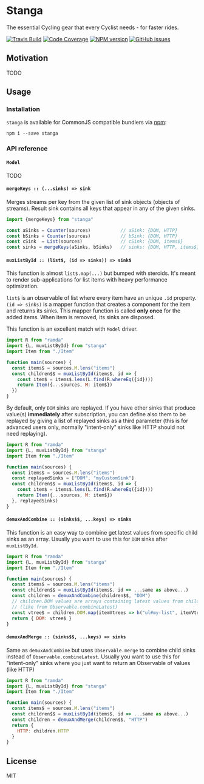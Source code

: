 # Stanga

The essential Cycling gear that every Cyclist needs - for faster rides.

[![Travis Build](https://img.shields.io/travis/milankinen/stanga/master.svg?style=flat-square)](https://travis-ci.org/milankinen/stanga)
[![Code Coverage](https://img.shields.io/codecov/c/github/milankinen/stanga/master.svg?style=flat-square)](https://codecov.io/github/milankinen/stanga)
[![NPM version](https://img.shields.io/npm/v/stanga.svg?style=flat-square)](https://www.npmjs.com/package/stanga)
[![GitHub issues](https://img.shields.io/badge/issues-stanga-blue.svg?style=flat-square)](https://github.com/milankinen/stanga/issues)

## Motivation

TODO

## Usage

### Installation

`stanga` is available for CommonJS compatible bundlers via [npm](https://www.npmjs.com/package/stanga):
```
npm i --save stanga
```

### API reference

#### `Model`

TODO

#### `mergeKeys :: (...sinks) => sink`

Merges streams per key from the given list of sink objects (objects of streams). 
Result sink contains all keys that appear in any of the given sinks.
```javascript
import {mergeKeys} from "stanga"

const aSinks = Counter(sources)           // aSink: {DOM, HTTP}
const bSinks = Counter(sources)           // bSink: {DOM, HTTP}
const cSink  = List(sources)              // cSink: {DOM, items$}
const sinks = mergeKeys(aSinks, bSinks)   // sinks: {DOM, HTTP, items$}
```


#### `muxListById :: (list$, (id => sinks)) => sink$`

This function is almost `list$.map(...)` but bumped with steroids. It's meant to
render sub-applications for list items with heavy performance optimization.

`list$` is an observable of list where every item have an unique `.id` property.
`(id => sinks)` is a mapper function that creates a component for the item and
returns its sinks. This mapper function is called **only once** for the added
items. When item is removed, its sinks are disposed.

This function is an excellent match with `Model` driver.

```javascript
import R from "ramda"
import {L, muxListById} from "stanga"
import Item from "./Item"

function main(sources) {
  const items$ = sources.M.lens("items")
  const children$$ = muxListById(items$, id => {
    const item$ = items$.lens(L.find(R.whereEq({id})))
    return Item({...sources, M: item$})
  })
}
```

By default, only `DOM` sinks are replayed. If you have other sinks that produce
value(s) **immediately** after subscription, you can define also them to be replayed
by giving a list of replayed sinks as a third parameter (this is for advanced users
only, normally "intent-only" sinks like HTTP should not need replaying).

```javascript
import R from "ramda"
import {L, muxListById} from "stanga"
import Item from "./Item"

function main(sources) {
  const items$ = sources.M.lens("items")
  const replayedSinks = ["DOM", "myCustomSink"]
  const children$$ = muxListById(items$, id => {
    const item$ = items$.lens(L.find(R.whereEq({id})))
    return Item({...sources, M: item$})
  }, replayedSinks)
}
```

#### `demuxAndCombine :: (sinks$$, ...keys) => sinks`

This function is an easy way to combine get latest values from specific child sinks as
an array. Usually you want to use this for `DOM` sinks after `muxListById`.

```javascript
import R from "ramda"
import {L, muxListById} from "stanga"
import Item from "./Item"

function main(sources) {
  const items$ = sources.M.lens("items")
  const children$$ = muxListById(items$, id => ...same as above...)
  const children = demuxAndCombine(children$$, "DOM")
  // children.DOM values are arrays containing latest values from children DOM sinks 
  // (like from Observable.combineLatest)
  const vtree$ = children.DOM.map(itemVtrees => h("ul#my-list", itemVtrees))
  return { DOM: vtree$ }
}
```

#### `demuxAndMerge :: (sinks$$, ...keys) => sinks`

Same as `demuxAndCombine` but uses `Observable.merge` to combine child sinks instead of 
`Observable.combineLatest`. Usually you want to use this for "intent-only" sinks where
you just want to return an Observable of values (like HTTP)

```javascript
import R from "ramda"
import {L, muxListById} from "stanga"
import Item from "./Item"

function main(sources) {
  const items$ = sources.M.lens("items")
  const children$$ = muxListById(items$, id => ...same as above...)
  const children = demuxAndMerge(children$$, "HTTP")
  return {
    HTTP: children.HTTP
  }
}
```




## License

MIT


